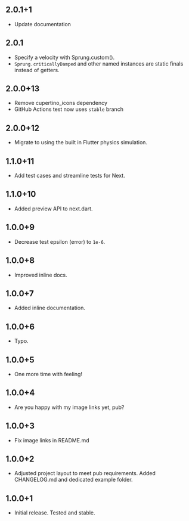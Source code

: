 ## 2.0.1+1

- Update documentation

## 2.0.1

- Specify a velocity with Sprung.custom().
- `Sprung.criticallyDamped` and other named instances are static finals instead of getters.

## 2.0.0+13

- Remove cupertino_icons dependency
- GitHub Actions test now uses `stable` branch

## 2.0.0+12

- Migrate to using the built in Flutter physics simulation.

## 1.1.0+11

- Add test cases and streamline tests for Next.

## 1.1.0+10

- Added preview API to next.dart.

## 1.0.0+9

- Decrease test epsilon (error) to `1e-6`.

## 1.0.0+8

- Improved inline docs.

## 1.0.0+7

- Added inline documentation.

## 1.0.0+6

- Typo.

## 1.0.0+5

- One more time with feeling!

## 1.0.0+4

- Are you happy with my image links yet, pub?

## 1.0.0+3

- Fix image links in README.md

## 1.0.0+2

- Adjusted project layout to meet pub requirements. Added CHANGELOG.md and dedicated example folder.

## 1.0.0+1

- Initial release. Tested and stable.
